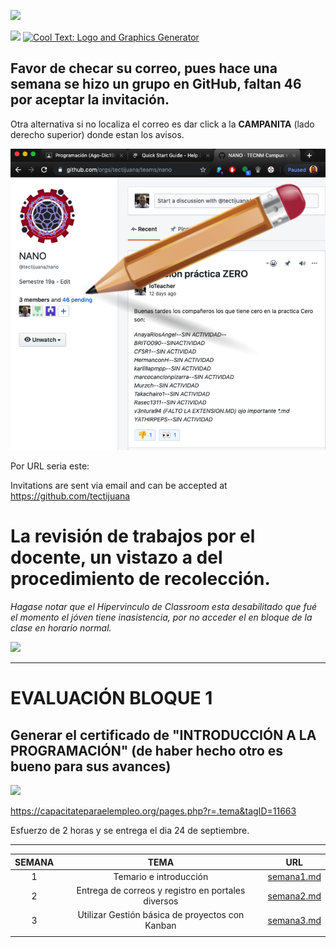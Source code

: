 ![](http://tectijuana.edu.mx/wp-content/uploads/2014/11/Heading-Ing-en-nanotecnologia-2048x672.png)

![]( https://images.cooltext.com/5328364.png)
<a href="http://cooltext.com" target="_top"><img src="https://cooltext.com/images/ct_pixel.gif" width="80" height="15" alt="Cool Text: Logo and Graphics Generator" border="0" /></a>



## Favor de checar su correo, pues hace una semana se hizo un grupo en GitHub, **faltan 46 por aceptar la invitación.**

Otra alternativa si no localiza el correo es dar click a la **CAMPANITA** (lado derecho superior) donde estan los avisos.

![](imagenes/invitaciones2.png)

Por URL seria este:

Invitations are sent via email and can be accepted at https://github.com/tectijuana



# La revisión de trabajos por el docente, un vistazo a del procedimiento de recolección.

_Hagase notar que el Hipervinculo de Classroom esta desabilitado que fué el  momento el jóven tiene inasistencia, por no acceder el en bloque de la clase en horario normal._

![](videos/GitHubClassroomRecolectarTrabajos.gif)


---

# EVALUACIÓN BLOQUE 1

## Generar el certificado de "INTRODUCCIÓN A LA PROGRAMACIÓN" (de haber hecho otro es bueno para sus avances)

![](https://cdn3.capacitateparaelempleo.org/media/icons/ocupaciones/11663.png)

https://capacitateparaelempleo.org/pages.php?r=.tema&tagID=11663

Esfuerzo de 2 horas y se entrega el dia 24 de septiembre.



---

| SEMANA |                        TEMA                        |    URL     |
|:------:|:--------------------------------------------------:|:----------:|
| 1      | Temario e introducción                             | [semana1.md](semana1.md) |
| 2      | Entrega de correos y registro en portales diversos | [semana2.md](semana2.md) |
| 3      | Utilizar Gestión básica de proyectos con Kanban    | [semana3.md](semana3.md)|
|        |                                                    |            |
